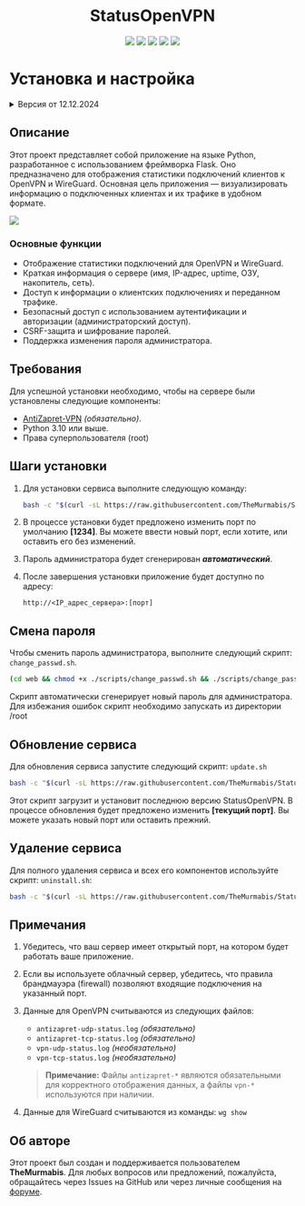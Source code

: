 <h1 align="center" >StatusOpenVPN</h1>

<p align="center">
  <a href="https://github.com/TheMurmabis/StatusOpenVPN/stargazers">
    <img src="https://img.shields.io/github/stars/TheMurmabis/StatusOpenVPN?style=flat"/></a>
  <a href="https://github.com/TheMurmabis/StatusOpenVPN/releases">
    <img src="https://img.shields.io/github/v/release/TheMurmabis/StatusOpenVPN"/></a>
  <a href="https://github.com/TheMurmabis/StatusOpenVPN/releases">
    <img src="https://img.shields.io/github/release-date/TheMurmabis/StatusOpenVPN"/></a>
  <a href="#">
    <img src="https://img.shields.io/github/languages/top/TheMurmabis/StatusOpenVPN"/></a>
  <a href="#">
    <img src="https://img.shields.io/github/last-commit/TheMurmabis/StatusOpenVPN"/></a>
</p>


# Установка и настройка 

<details>
  <summary>Версия от 12.12.2024</summary>
    
   - Правка `main.css`: добавлены стили автозаполнения.
   - Правка `login.html`: добавлены атрибуты автозаполнения.

</details>



## Описание

Этот проект представляет собой приложение на языке Python, разработанное с использованием фреймворка Flask. Оно предназначено для отображения статистики подключений клиентов к OpenVPN и WireGuard. 
Основная цель приложения — визуализировать информацию о подключенных клиентах и их трафике в удобном формате.

<picture>
  <source media="(prefers-color-scheme: dark)" srcset="https://github.com/user-attachments/assets/ff028b25-3aeb-475f-9b2d-f3052b44f4d2">
  <img src="https://github.com/user-attachments/assets/26f7af0b-affd-45bc-b6c7-fded0c07687c">
</picture>

### Основные функции
- Отображение статистики подключений для OpenVPN и WireGuard.
- Краткая информация о сервере (имя, IP-адрес, uptime, ОЗУ, накопитель, сеть).
- Доступ к информации о клиентских подключениях и переданном трафике.
- Безопасный доступ с использованием аутентификации и авторизации (администраторский доступ).
- CSRF-защита и шифрование паролей.
- Поддержка изменения пароля администратора.

## Требования

Для успешной установки необходимо, чтобы на сервере были установлены следующие компоненты:

- [AntiZapret-VPN](https://github.com/GubernievS/AntiZapret-VPN)  *(обязательно)*.
- Python 3.10 или выше. 
- Права суперпользователя (root)


## Шаги установки

1. Для установки сервиса выполните следующую команду:
  
    ```bash
    bash -c "$(curl -sL https://raw.githubusercontent.com/TheMurmabis/StatusOpenVPN/main/scripts/setup.sh)"
    ```

2. В процессе установки будет предложено изменить порт по умолчанию **[1234]**. Вы можете ввести новый порт, если хотите, или оставить его без изменений.
3. Пароль администратора будет сгенерирован ***автоматический***.
4. После завершения установки приложение будет доступно по адресу:

    ```
    http://<IP_адрес_сервера>:[порт]
    ```

## Смена пароля

Чтобы сменить пароль администратора, выполните следующий скрипт: ``change_passwd.sh``. 

````bash
(cd web && chmod +x ./scripts/change_passwd.sh && ./scripts/change_passwd.sh)
````
Скрипт автоматически сгенерирует новый пароль для администратора. Для избежания ошибок скрипт необходимо запускать из директории /root


## Обновление сервиса
Для обновления сервиса запустите следующий скрипт: ```update.sh```
````bash
bash -c "$(curl -sL https://raw.githubusercontent.com/TheMurmabis/StatusOpenVPN/main/scripts/update.sh)"
 ````
Этот скрипт загрузит и установит последнюю версию StatusOpenVPN. В процессе обновления будет предложено изменить **[текущий порт]**. Вы можете указать новый порт или оставить прежний.


## Удаление сервиса

Для полного удаления сервиса и всех его компонентов используйте скрипт: ``uninstall.sh``:
```bash
bash -c "$(curl -sL https://raw.githubusercontent.com/TheMurmabis/StatusOpenVPN/main/scripts/uninstall.sh)"
```

## Примечания

1. Убедитесь, что ваш сервер имеет открытый порт, на котором будет работать ваше приложение.
2. Если вы используете облачный сервер, убедитесь, что правила брандмауэра (firewall) позволяют входящие подключения на указанный порт.
3. Данные для OpenVPN считываются из следующих файлов:

    + `antizapret-udp-status.log` *(обязательно)*
    + `antizapret-tcp-status.log` *(обязательно)*
    + `vpn-udp-status.log` *(необязательно)*
    + `vpn-tcp-status.log` *(необязательно)*

    > **Примечание:** Файлы `antizapret-*` являются обязательными для корректного отображения данных, а файлы `vpn-*` используются при наличии.

4. Данные для WireGuard считываются из команды: ```wg show```


## Об авторе

Этот проект был создан и поддерживается пользователем **TheMurmabis**. Для любых вопросов или предложений, пожалуйста, обращайтесь через Issues на GitHub или через личные сообщения на [форуме](https://ntc.party/u/themurmabis/activity).
